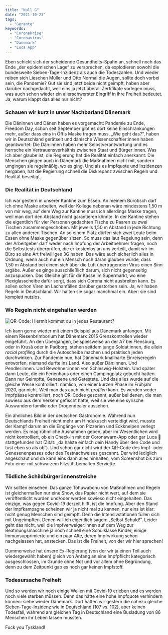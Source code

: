 ```yaml
---
title: "Null G"
date: "2021-10-23"
tags:
  - "Gerante"
keywords:
  - "Coronakrise"
  - "Coronavirus"
  - "Dänemark"
  - "Luca App"
---
```


Eben schickt sich der scheidende Gesundheits-Spahn an, schnell noch das Ende „der epidemischen Lage“ zu versprechen, da explodieren sowohl die bundesweite Sieben-Tage-Inzidenz als auch die Todeszahlen. Und wieder reiben sich Lieschen Müller und Otto Normal die Augen, sollte doch vorbei sein, die Pandemie? Gut sie sind jetzt beide nicht geimpft, haben aber darüber nachgedacht, weil eins ja jetzt überall Zertifikate vorlegen muss, was auch schon wieder ein allerschwerster Eingriff in ihre Freiheit bedeutet. Ja, warum klappt das alles nur nicht?

### Schauen wir kurz in unser Nachbarland Dänemark

Die Däninnen und Dänen haben es vorgemacht: Pandemie zu Ende, Freedom Day, schon seit September gibt es dort keine Einschränkungen mehr, außer dass eins in Öffis Maske tragen muss. „Wie geht das?“, haben wir in Deutschland gerätselt und dänische Wissenschaftler:innen haben geantwortet: Die Dän:innen haben mehr Selbstverantwortung und es herrsche ein Vertrauensverhältnis zwischen Staat und Bürger:innen. Was ich aber glaube ist, die Regierung hat die Realität einfach anerkannt: Die Menschen gingen auch in Dänemark die Maßnahmen nicht mit, sondern umgingen sie regelmäßig, wo es ging. Und als es Impfquote und Inzidenzen hergaben, hat die Regierung schnell die Diskrepanz zwischen Regeln und Realität beseitigt.

### Die Realität in Deutschland

Ich war gestern in unserer Kantine zum Essen. An meinem Bürotisch darf ich ohne Maske arbeiten, weil der Kollege nebenan wäre mindestens 1,50 m von mir weg, auf dem Weg zur Kantine muss ich allerdings Maske tragen, weil man dort den Abstand nicht garantieren könnte. In der Kantine stehen die eigentlich für vier Personen gedachten Tische zu Paaren zu zwei Tischen zusammengeschoben. Mit jeweils 1,50 m Abstand in jede Richtung zu allen anderen Tischen. An so einem Platz dürfen sich zwei Leute beim Essen ohne Maske gegenüber sitzen. So muss das laut Regelung sein, denn der Arbeitgeber darf weder nach Impfung der Arbeitnehmer fragen, noch die Selbsttests überprüfen, die er kostenlos an uns verteilt, damit wir im Büro so eine Art freiwilliges 3G haben. Das wäre auch sicherlich alles in Ordnung, wenn auch nur ein Mensch noch daran glauben würde, dass 1,50 m Abstand bei einem sich über die Luft übertragenden Virus einen Sinn ergäbe. Außer es ginge ausschließlich darum, sich nicht gegenseitig anzuspucken. Das Gleiche gilt für dir Kasse im Supermarkt, wo eine Plexiglasscheibe dafür sorgt, dass sich Corona nicht ausbreiten kann. Es sollen schon Viren an Lachanfällen darüber gestorben sein. Ja, wir haben Regeln in Deutschland. Wir halten sie sogar manchmal ein. Aber: sie sind komplett nutzlos.

### Wo Regeln nicht eingehalten werden

![QR-Code: Hiermit kommst du in jedes Restaurant?](/images/8C47A211-23E1-4B10-810E-2F4E02CFEA56_4_5005_c.jpeg)

Ich kann gerne wieder mit einem Beispiel aus Dänemark anfangen. Mit einem Riesenbrimborium hat Dänemark 2015 Grenzkontrollen wieder eingeführt. An den Übergängen, beispielsweise an der A7 bei Flensburg, oder in Kruså oder in Padborg, stehen seitdem junge Soldat:innen, die allein _racial profiling_ durch die Autoscheibe machen und praktisch jeden durchwinken. Zur Pandemie nun, hat Dänemark knallharte Einreiseregeln entworfen, niemand durfte ins Land. Also außer Dän:innen. Und Pendler:innen. Und Bewohner:innen von Schleswig-Holstein. Und später dann Leute, die ein Ferienhaus oder einen Campingplatz gebucht hatten. Dann nur Geimpfte, Genesene und Getestete. Und das alles wurde auf die gleiche Weise kontrolliert: nämlich, von einer kurzen Phase im Frühjahr 2020, gar nicht. Weil man das auch nicht _profilen_ kann. Es werden weder Impfpässe kontrolliert, noch QR-Codes gescannt, außer bei denen, die man sowieso aus dem Verkehr gefischt hätte, weil sie wie eine syrische Auswandererfamilie oder Drogendealer aussehen.

Ein ähnliches Bild in der deutschen Gastronomie. Während nun Deutschlands Freiheit nicht mehr am Hindukusch verteidigt wird, musste der Kampf darum an die Eingänge von Pizzerien und Eckkneipen verlegt werden. Es mag rühmliche Ausnahmen geben, aber im Wesentlichen wird nicht kontrolliert, ob ein Check-in mit der Coronawarn-App oder gar Luca 🤮 stattgefunden hat (Zitat: „da hälste einfach dein Handy über den Code und tust eben so als ob“). Und schon gar nicht wird der QR-Code des Impf- oder Genesenenpasses oder des Testnachweises gescannt. Der wird lediglich angeschaut und da kann eins dann alles hinhalten, vom Screenshot bis zum Foto einer mit schwarzem Filzstift bemalten Serviette.

### Tödliche Schildbürger:innenstreiche

Wir sollten einsehen: Das ganze Tohuwabohu von Maßnahmen und Regeln ist gleichermaßen nur eine Show, das Papier nicht wert, auf dem sie veröffentlicht wurden und/oder werden sowieso nicht eingehalten. Das einzige, was gegen Covid-19 derzeit hilft, ist die Impfung. Aber den Stand der Impfkampagne scheinen wir ja nicht mal zu kennen, nur eins ist klar: nicht genug Menschen sind geimpft. Denn die Intensivstationen füllen sich mit Ungeimpften. Denen will ich eigentlich sagen: „Selbst Schuld!“. Leider geht das nicht, weil die Impfverweiger:innen auf dem Weg zur Beatmungsmaschine ja noch schnell eine Schulklasse Kinder, einige Immunsupprimierte und ein paar Alte, deren Impfwirkung schon nachgelassen hat, anstecken. Das ist die Freiheit, von der wir hier sprechen!

Dummerweise hat unsere Ex-Regierung (von der wir ja einen Teil auch wiedergewählt haben) gleich von Anfang an eine Impfpflicht kategorisch ausgeschlossen, im Grunde ohne Not und vor allem ohne Begründung, denn zu dem Zeitpunkt gab es noch gar keinen Impfstoff.

### Todesursache Freiheit

Und so werden wir noch einige Wellen mit Covid-19 erleben und es werden noch viele sterben müssen. Denn das hätte eine hohe Impfquote verhindern können: siehe wieder Dänemark. Dort hatten wir gestern die nahezu gleiche Sieben-Tage-Inzidenz wie in Deutschland (107 vs. 102), aber keinen Todesfall, während am gleichen Tag in Deutschland eine Busladung von 86 Menschen ihr Leben lassen mussten.

Fuck you Tyskland!
